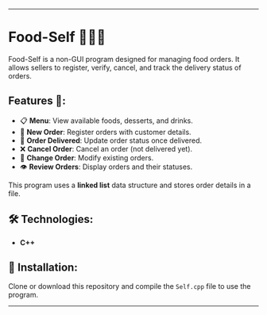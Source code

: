 
---

# Food-Self 🍔🍕🥤

Food-Self is a non-GUI program designed for managing food orders. It allows sellers to register, verify, cancel, and track the delivery status of orders.

## Features 🚀:
- 📋 **Menu**: View available foods, desserts, and drinks.
- 📝 **New Order**: Register orders with customer details.
- 🚚 **Order Delivered**: Update order status once delivered.
- ❌ **Cancel Order**: Cancel an order (not delivered yet).
- 🔄 **Change Order**: Modify existing orders.
- 👁️ **Review Orders**: Display orders and their statuses.

This program uses a **linked list** data structure and stores order details in a file.

## 🛠️ Technologies:
- **C++**

## 🔧 Installation:
Clone or download this repository and compile the `Self.cpp` file to use the program.

---

